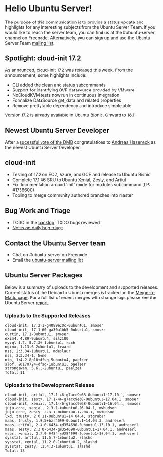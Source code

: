 # Hello Ubuntu Server!
The purpose of this communication is to provide a status update and highlights for any interesting subjects from the Ubuntu Server Team. If you would like to reach the server team, you can find us at the #ubuntu-server channel on Freenode. Alternatively, you can sign up and use the Ubuntu Server Team [mailing list](https://lists.ubuntu.com/mailman/listinfo/ubuntu-server).

## Spotlight: cloud-init 17.2
As [announced](https://lists.launchpad.net/cloud-init/msg00117.html), cloud-init 17.2 was released this week. From the announcement, some highlights include:

- CLI added the clean and status subcommands
- Support for identifying OVF datasource provided by VMware
- NoCloudKVM tests now run in continuous integration
- Formalize DataSource get_data and related properties
- Remove prettytable dependency and introduce simpletable

Version 17.2 is already available in Ubuntu Bionic. Onward to 18.1!

## Newest Ubuntu Server Developer
After a [sucessful vote of the DMB](https://lists.ubuntu.com/archives/devel-permissions/2017-December/001219.html) congratulations to [Andreas Hasenack](https://wiki.ubuntu.com/AndreasHasenack/UbuntuServerDevApplication) as the newest Ubuntu Server Developer.

## cloud-init
- Testing of 17.2 on EC2, Azure, and GCE and release to Ubuntu Bionic
- Complete 17.1.46 SRU to Ubuntu Xenial, Zesty, and Artful
- Fix documentation around 'init' mode for modules subcommand (LP: #1736600)
- Tooling to merge community authored branches into master

## Bug Work and Triage
- TODO in the [backlog](https://bugs.launchpad.net/~ubuntu-server/+subscribedbugs), TODO bugs reviewed
- [Notes on daily bug triage](https://wiki.ubuntu.com/ServerTeam/KnowledgeBase#Bug_Triage)

## Contact the Ubuntu Server team
- Chat on #ubuntu-server on Freenode
- Email the [ubuntu-server mailing list](https://lists.ubuntu.com/mailman/listinfo/ubuntu-server)

## Ubuntu Server Packages
Below is a summary of uploads to the development and supported releases. Current status of the Debian to Ubuntu merges is tracked on the [Merge-o-Matic page](https://merges.ubuntu.com/main.html). For a full list of recent merges with change logs please see the Ubuntu Server [report](http://reqorts.qa.ubuntu.com/reports/ubuntu-server/merges.html).

### Uploads to the Supported Releases
```
cloud-init, 17.2-1-g4089e20c-0ubuntu1, smoser
cloud-init, 17.1-60-ga30a3bb5-0ubuntu1, smoser
curtin, 17.1-0ubuntu1, smoser
exim4, 4.89-9ubuntu4, sil2100
mysql-5.7, 5.7.20-1ubuntu1, racb
nginx, 1.13.6-2ubuntu1, teward
nss, 2:3.34-1ubuntu1, mdeslaur
nss, 2:3.34-1, None
ntp, 1:4.2.8p10+dfsg-5ubuntu4, paelzer
slof, 20170724+dfsg-1ubuntu1, paelzer
strongswan, 5.6.1-2ubuntu1, paelzer
Total: 11
```

### Uploads to the Development Release
```
cloud-init, artful, 17.1-46-g7acc9e68-0ubuntu1~17.10.1, smoser
cloud-init, zesty, 17.1-46-g7acc9e68-0ubuntu1~17.04.1, smoser
cloud-init, xenial, 17.1-46-g7acc9e68-0ubuntu1~16.04.1, smoser
juju-core, xenial, 2.3.1-0ubuntu0.16.04.1, mwhudson
juju-core, zesty, 2.3.1-0ubuntu0.17.04.1, mwhudson
lxd, trusty, 2.0.11-0ubuntu1~14.04.4, stgraber
maas, trusty, 1.9.5+bzr4599-0ubuntu1~14.04.3, andreserl
maas, artful, 2.3.0-6434-gd354690-0ubuntu1~17.10.1, andreserl
maas, zesty, 2.3.0-6434-gd354690-0ubuntu1~17.04.1, andreserl
maas, xenial, 2.3.0-6434-gd354690-0ubuntu1~16.04.1, andreserl
sysstat, artful, 11.5.7-1ubuntu2, slashd
sysstat, xenial, 11.2.0-1ubuntu0.2, slashd
sysstat, zesty, 11.4.3-1ubuntu1, slashd
Total: 13
```
